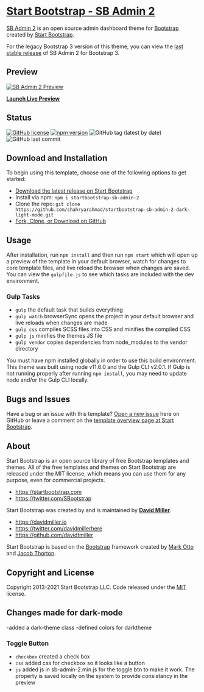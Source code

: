 # [Start Bootstrap - SB Admin 2](https://startbootstrap.com/theme/sb-admin-2/)

[SB Admin 2](https://startbootstrap.com/theme/sb-admin-2/) is an open source admin dashboard theme for [Bootstrap](https://getbootstrap.com/) created by [Start Bootstrap](https://startbootstrap.com/).

For the legacy Bootstrap 3 version of this theme, you can view the [last stable release](https://github.com/StartBootstrap/startbootstrap-sb-admin-2/releases/tag/v3.3.7%2B1) of SB Admin 2 for Bootstrap 3.

## Preview

[![SB Admin 2 Preview](https://solutionforum.au/wp-content/uploads/2024/09/sb-admin-dark-preview.png)](https://shahryarahmad.github.io/sb-admin2-dark-light-theme-toggle/)

**[Launch Live Preview]([https://startbootstrap.github.io/startbootstrap-sb-admin-2/](https://shahryarahmad.github.io/sb-admin2-dark-light-theme-toggle/))**

## Status

[![GitHub license](https://img.shields.io/badge/license-MIT-blue.svg)](https://raw.githubusercontent.com/StartBootstrap/startbootstrap-sb-admin-2/master/LICENSE)
[![npm version](https://img.shields.io/npm/v/startbootstrap-sb-admin-2.svg)](https://www.npmjs.com/package/startbootstrap-sb-admin-2)
![GitHub tag (latest by date)](https://img.shields.io/github/v/tag/shahryarahmad/startbootstrap-sb-admin-2-dark-light-mode)
![GitHub last commit](https://img.shields.io/github/last-commit/shahryarahmad/startbootstrap-sb-admin-2-dark-light-mode)
## Download and Installation

To begin using this template, choose one of the following options to get started:

- [Download the latest release on Start Bootstrap](https://startbootstrap.com/theme/sb-admin-2/)
- Install via npm: `npm i startbootstrap-sb-admin-2`
- Clone the repo: `git clone https://github.com/shahryarahmad/startbootstrap-sb-admin-2-dark-light-mode.git`
- [Fork, Clone, or Download on GitHub](https://github.com/shahryarahmad/startbootstrap-sb-admin-2-dark-light-mode)

## Usage

After installation, run `npm install` and then run `npm start` which will open up a preview of the template in your default browser, watch for changes to core template files, and live reload the browser when changes are saved. You can view the `gulpfile.js` to see which tasks are included with the dev environment.

### Gulp Tasks

- `gulp` the default task that builds everything
- `gulp watch` browserSync opens the project in your default browser and live reloads when changes are made
- `gulp css` compiles SCSS files into CSS and minifies the compiled CSS
- `gulp js` minifies the themes JS file
- `gulp vendor` copies dependencies from node_modules to the vendor directory

You must have npm installed globally in order to use this build environment. This theme was built using node v11.6.0 and the Gulp CLI v2.0.1. If Gulp is not running properly after running `npm install`, you may need to update node and/or the Gulp CLI locally.

## Bugs and Issues

Have a bug or an issue with this template? [Open a new issue](https://github.com/shahryarahmad/startbootstrap-sb-admin-2-dark-light-mode/pulls) here on GitHub or leave a comment on the [template overview page at Start Bootstrap](https://shahryarahmad.github.io/startbootstrap-sb-admin-2-dark-light-mode/).

## About

Start Bootstrap is an open source library of free Bootstrap templates and themes. All of the free templates and themes on Start Bootstrap are released under the MIT license, which means you can use them for any purpose, even for commercial projects.

- <https://startbootstrap.com>
- <https://twitter.com/SBootstrap>

Start Bootstrap was created by and is maintained by **[David Miller](https://davidmiller.io/)**.

- <https://davidmiller.io>
- <https://twitter.com/davidmillerhere>
- <https://github.com/davidtmiller>

Start Bootstrap is based on the [Bootstrap](https://getbootstrap.com/) framework created by [Mark Otto](https://twitter.com/mdo) and [Jacob Thorton](https://twitter.com/fat).

## Copyright and License

Copyright 2013-2021 Start Bootstrap LLC. Code released under the [MIT](https://github.com/StartBootstrap/startbootstrap-resume/blob/master/LICENSE) license.

Changes made for dark-mode
--------------------------
-added a dark-theme class
-defined colors for darktheme
### Toggle Button

- `checkbox` created a check box
- `css` added css for checkbox so it looks like a button
- `js` added js in sb-admin-2.min.js for the toggle btn to make it work. The property is saved locally on the system to provide consistancy in the preview